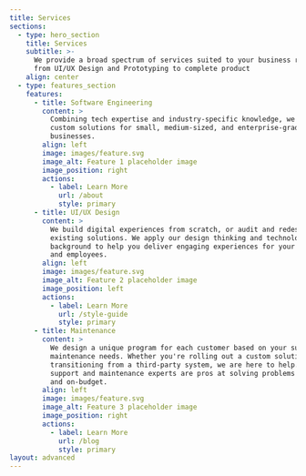 ```yaml
---
title: Services
sections:
  - type: hero_section
    title: Services
    subtitle: >-
      We provide a broad spectrum of services suited to your business ranging
      from UI/UX Design and Prototyping to complete product
    align: center
  - type: features_section
    features:
      - title: Software Engineering
        content: >
          Combining tech expertise and industry-specific knowledge, we develop
          custom solutions for small, medium-sized, and enterprise-grade
          businesses.
        align: left
        image: images/feature.svg
        image_alt: Feature 1 placeholder image
        image_position: right
        actions:
          - label: Learn More
            url: /about
            style: primary
      - title: UI/UX Design
        content: >
          We build digital experiences from scratch, or audit and redesign
          existing solutions. We apply our design thinking and technology
          background to help you deliver engaging experiences for your customers
          and employees.
        align: left
        image: images/feature.svg
        image_alt: Feature 2 placeholder image
        image_position: left
        actions:
          - label: Learn More
            url: /style-guide
            style: primary
      - title: Maintenance
        content: >
          We design a unique program for each customer based on your support and
          maintenance needs. Whether you're rolling out a custom solution or
          transitioning from a third-party system, we are here to help. Our
          support and maintenance experts are pros at solving problems on-time
          and on-budget.
        align: left
        image: images/feature.svg
        image_alt: Feature 3 placeholder image
        image_position: right
        actions:
          - label: Learn More
            url: /blog
            style: primary
layout: advanced
---
```

